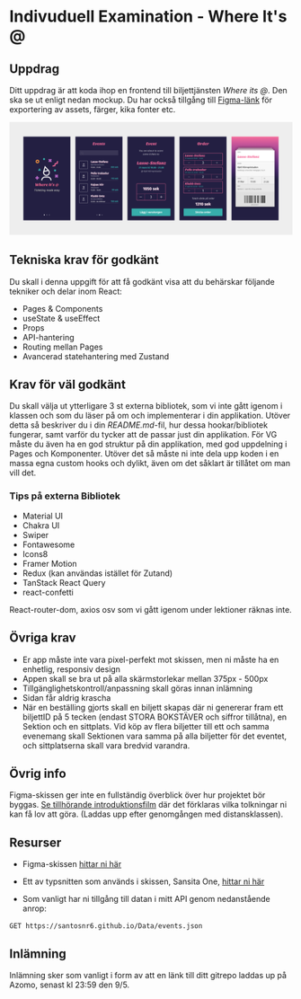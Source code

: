 # Indivuduell Examination - Where It's @

## Uppdrag

Ditt uppdrag är att koda ihop en frontend till biljettjänsten _Where its @_. Den ska se ut enligt nedan mockup. Du har också tillgång till [Figma-länk](https://www.figma.com/file/vcgWPPy2q44oZZ2eORL1wB/Where-its-light?node-id=0%3A1) för exportering av assets, färger, kika fonter etc.

![screen](./screen.png)

## Tekniska krav för godkänt

Du skall i denna uppgift för att få godkänt visa att du behärskar följande tekniker och delar inom React:

- Pages & Components
- useState & useEffect
- Props
- API-hantering
- Routing mellan Pages
- Avancerad statehantering med Zustand

## Krav för väl godkänt

Du skall välja ut ytterligare 3 st externa bibliotek, som vi inte gått igenom i klassen och som du läser på om och implementerar i din applikation. Utöver detta så beskriver du i din _README.md_-fil, hur dessa hookar/bibliotek fungerar, samt varför du tycker att de passar just din applikation. För VG måste du även ha en god struktur på din applikation, med god uppdelning i Pages och Komponenter. Utöver det så måste ni inte dela upp koden i en massa egna custom hooks och dylikt, även om det såklart är tillåtet om man vill det.

### Tips på externa Bibliotek

- Material UI
- Chakra UI
- Swiper
- Fontawesome
- Icons8
- Framer Motion
- Redux (kan användas istället för Zutand)
- TanStack React Query
- react-confetti

React-router-dom, axios osv som vi gått igenom under lektioner räknas inte.

## Övriga krav

- Er app måste inte vara pixel-perfekt mot skissen, men ni måste ha en enhetlig, responsiv design
- Appen skall se bra ut på alla skärmstorlekar mellan 375px - 500px
- Tillgänglighetskontroll/anpassning skall göras innan inlämning
- Sidan får aldrig krascha
- När en beställing gjorts skall en biljett skapas där ni genererar fram ett biljettID på 5 tecken (endast STORA BOKSTÄVER och siffror tillåtna), en Sektion och en sittplats. Vid köp av flera biljetter till ett och samma evenemang skall Sektionen vara samma på alla biljetter för det eventet, och sittplatserna skall vara bredvid varandra.

## Övrig info

Figma-skissen ger inte en fullständig överblick över hur projektet bör byggas. [Se tillhörande introduktionsfilm]() där det förklaras vilka tolkningar ni kan få lov att göra. (Laddas upp efter genomgången med distansklassen).

## Resurser

- Figma-skissen [hittar ni här](https://www.figma.com/file/vcgWPPy2q44oZZ2eORL1wB/Where-its-light?node-id=0%3A1)

- Ett av typsnitten som används i skissen, Sansita One, [hittar ni här](https://www.1001fonts.com/sansita-one-font.html)

- Som vanligt har ni tillgång till datan i mitt API genom nedanstående anrop:

```
GET https://santosnr6.github.io/Data/events.json
```

## Inlämning

Inlämning sker som vanligt i form av att en länk till ditt gitrepo laddas up på Azomo, senast kl 23:59 den 9/5.
